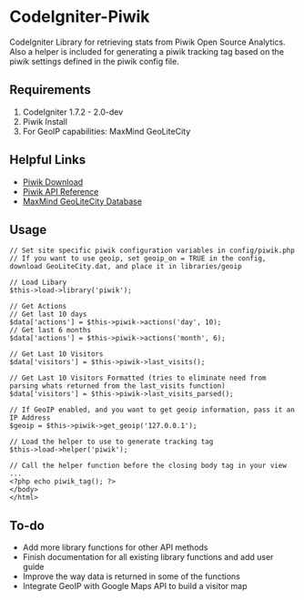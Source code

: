CodeIgniter-Piwik
============

CodeIgniter Library for retrieving stats from Piwik Open Source Analytics. Also a helper is included for generating a piwik tracking tag based on the piwik settings defined in the piwik config file.


Requirements
------------

1. CodeIgniter 1.7.2 - 2.0-dev
2. Piwik Install 
3. For GeoIP capabilities: MaxMind GeoLiteCity 

Helpful Links
-------------

- <a href="http://piwik.org/latest.zip">Piwik Download</a>
- <a href="http://dev.piwik.org/trac/wiki/API/Reference">Piwik API Reference</a>
- <a href="http://geolite.maxmind.com/download/geoip/database/GeoLiteCity.dat.gz">MaxMind GeoLiteCity Database</a>

Usage
-----
	
	// Set site specific piwik configuration variables in config/piwik.php
	// If you want to use geoip, set geoip_on = TRUE in the config, download GeoLiteCity.dat, and place it in libraries/geoip
	
	// Load Libary
	$this->load->library('piwik');

    // Get Actions
	// Get last 10 days
    $data['actions'] = $this->piwik->actions('day', 10);
	// Get last 6 months
	$data['actions'] = $this->piwik->actions('month', 6);

    // Get Last 10 Visitors
	$data['visitors'] = $this->piwik->last_visits();

    // Get Last 10 Visitors Formatted (tries to eliminate need from parsing whats returned from the last_visits function)
	$data['visitors'] = $this->piwik->last_visits_parsed();

	// If GeoIP enabled, and you want to get geoip information, pass it an IP Address
	$geoip = $this->piwik->get_geoip('127.0.0.1');
	
	// Load the helper to use to generate tracking tag
	$this->load->helper('piwik');
	
	// Call the helper function before the closing body tag in your view
	...
	<?php echo piwik_tag(); ?>
	</body>
	</html>


To-do
-----

- Add more library functions for other API methods
- Finish documentation for all existing library functions and add user guide
- Improve the way data is returned in some of the functions
- Integrate GeoIP with Google Maps API to build a visitor map